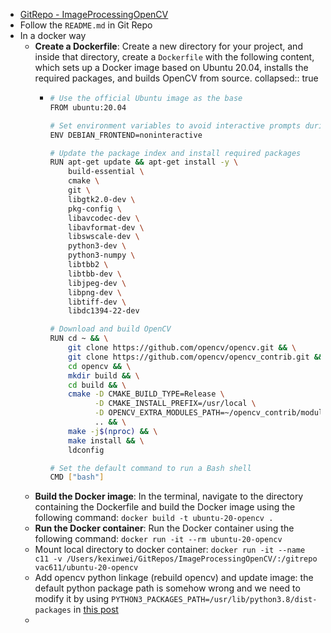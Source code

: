 - [GitRepo - ImageProcessingOpenCV](https://github.com/Kexin-Wei/ImageProcessingOpenCV)
- Follow the `README.md` in Git Repo
- In a docker way
	- **Create a Dockerfile**: Create a new directory for your project, and inside that directory, create a `Dockerfile` with the following content, which sets up a Docker image based on Ubuntu 20.04, installs the required packages, and builds OpenCV from source.
	  collapsed:: true
		- ```bash
		  # Use the official Ubuntu image as the base
		  FROM ubuntu:20.04
		  
		  # Set environment variables to avoid interactive prompts during package installation
		  ENV DEBIAN_FRONTEND=noninteractive
		  
		  # Update the package index and install required packages
		  RUN apt-get update && apt-get install -y \
		      build-essential \
		      cmake \
		      git \
		      libgtk2.0-dev \
		      pkg-config \
		      libavcodec-dev \
		      libavformat-dev \
		      libswscale-dev \
		      python3-dev \
		      python3-numpy \
		      libtbb2 \
		      libtbb-dev \
		      libjpeg-dev \
		      libpng-dev \
		      libtiff-dev \
		      libdc1394-22-dev
		  
		  # Download and build OpenCV
		  RUN cd ~ && \
		      git clone https://github.com/opencv/opencv.git && \
		      git clone https://github.com/opencv/opencv_contrib.git && \
		      cd opencv && \
		      mkdir build && \
		      cd build && \
		      cmake -D CMAKE_BUILD_TYPE=Release \
		            -D CMAKE_INSTALL_PREFIX=/usr/local \
		            -D OPENCV_EXTRA_MODULES_PATH=~/opencv_contrib/modules \
		            .. && \
		      make -j$(nproc) && \
		      make install && \
		      ldconfig
		  
		  # Set the default command to run a Bash shell
		  CMD ["bash"]
		  ```
	- **Build the Docker image**: In the terminal, navigate to the directory containing the Dockerfile and build the Docker image using the following command: `docker build -t ubuntu-20-opencv .`
	- **Run the Docker container**: Run the Docker container using the following command: `docker run -it --rm ubuntu-20-opencv`
	- Mount local directory to docker container: `docker run -it --name c11 -v /Users/kexinwei/GitRepos/ImageProcessingOpenCV/:/gitrepo vac611/ubuntu-20-opencv`
	- Add opencv python linkage (rebuild opencv) and update image: the default python package path is somehow wrong and we need to modify it by using `PYTHON3_PACKAGES_PATH=/usr/lib/python3.8/dist-packages` in [this post](https://rodosingh.medium.com/using-cmake-to-build-and-install-opencv-for-python-and-c-in-ubuntu-20-04-6c5881eebd9a)
	-